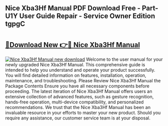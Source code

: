 ## Nice Xba3Hf Manual PDF Download Free - Part-U1Y User Guide Repair - Service Owner Edition tgpgC

# <h2><a href="http://cf16040.oget.top/?id=Nice+Xba3Hf+Manual">🔗Download New 👉🔴 Nice Xba3Hf Manual</a></h2>

[![Nice Xba3Hf Manual new download](https://i.imgur.com/5g1atiW.png)](http://cf16040.oget.top/?id=Nice+Xba3Hf+Manual)
Welcome to the user manual for your newly upgraded Nice Xba3Hf Manual. This comprehensive guide is intended to help you understand and operate your product successfully. You will find detailed information on features, installation, operation, maintenance, and troubleshooting. Please Review Nice Xba3Hf Manual the Package Contents Ensure you have all necessary components before proceeding. The latest iteration of Nice Xba3Hf Manual offers users an extensive collection of advanced features, such as gesture recognition, hands-free operation, multi-device compatibility, and personalized recommendations. We trust that the Nice Xba3Hf Manual has been an invaluable resource in your efforts to master your new product. Should you require any assistance, our customer service team is at your disposal.
